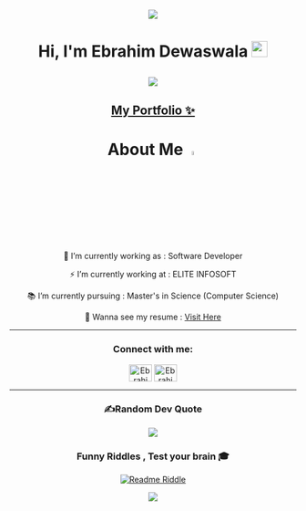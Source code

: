 <!--
**EbrahimDewaswala/EbrahimDewaswala** is a ✨ _special_ ✨ repository because its `README.md` (this file) appears on your GitHub profile.
-->
<div align="center">
<h3 align="center">

![](https://capsule-render.vercel.app/api?type=waving&color=gradient&height=100&section=header)

</h3>
  <h1 align="center">Hi, I'm Ebrahim Dewaswala
  <img src="https://media.giphy.com/media/hvRJCLFzcasrR4ia7z/giphy.gif" width="28">

<p align="center">
  <a href="https://github.com/EbrahimDewaswala/"><img src="https://readme-typing-svg.herokuapp.com?color=%2336BCF7&center=true&vCenter=true&lines=Hi+%2C+welcome+to+my+Github+page;I+am+Ebrahim;I+am+a+Software+Developer;Web+Dev;Student+pursuing+MSc(CS)"></a>
</p>
</h1>
  
<h2 align="center"><a href="https://ebrahimdewaswala.github.io/Resume/">My Portfolio ✨</a></h2>


# About Me <img src = "https://media2.giphy.com/media/QssGEmpkyEOhBCb7e1/giphy.gif?cid=ecf05e47a0n3gi1bfqntqmob8g9aid1oyj2wr3ds3mg700bl&rid=giphy.gif" width = 4%> 

🌱 I’m currently working as : Software Developer
  
⚡ I’m currently working at : ELITE INFOSOFT

📚 I’m currently pursuing : Master's in Science (Computer Science)

📄 Wanna see my resume : <a href="https://ebrahimdewaswala.github.io/Resume/">Visit Here</a>

---

<h3>Connect with me:</h3>
<p>
            <a href="https://www.instagram.com/_ebrahim_dewaswala_/" target="_blank" title="Instagram"><img align="center" src="https://githubraw.com/rahuldkjain/github-profile-readme-generator/master/src/images/icons/Social/instagram.svg" alt="Ebrahim-Dewaswala" height="30" width="40" /></a>
            <a href="https://www.linkedin.com/in/ebrahimd/" target="_blank" title="LinkedIn"><img align="center" src="https://raw.githubusercontent.com/rahuldkjain/github-profile-readme-generator/master/src/images/icons/Social/linked-in-alt.svg" alt="Ebrahim-Dewaswala" height="30" width="40" /></a>

</a>

</p>

---
### ✍️Random Dev Quote
![](https://quotes-github-readme.vercel.app/api?type=horizontal&theme=dracula)


### Funny Riddles , Test your brain 🎓

[![Readme Riddle](https://github-readme-riddle.vercel.app/api?type=horizontal&theme=dracula)](https://github.com/CodeWhiteWeb/github-readme-riddle)


![](https://capsule-render.vercel.app/api?type=waving&color=gradient&height=100&section=footer)

</div>

